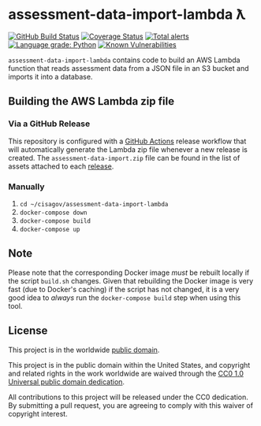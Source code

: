 # assessment-data-import-lambda ƛ #

[![GitHub Build Status](https://github.com/cisagov/assessment-data-import-lambda/workflows/build/badge.svg)](https://github.com/cisagov/assessment-data-import-lambda/actions)
[![Coverage Status](https://coveralls.io/repos/github/cisagov/assessment-data-import-lambda/badge.svg?branch=develop)](https://coveralls.io/github/cisagov/assessment-data-import-lambda?branch=develop)
[![Total alerts](https://img.shields.io/lgtm/alerts/g/cisagov/assessment-data-import-lambda.svg?logo=lgtm&logoWidth=18)](https://lgtm.com/projects/g/cisagov/assessment-data-import-lambda/alerts/)
[![Language grade: Python](https://img.shields.io/lgtm/grade/python/g/cisagov/assessment-data-import-lambda.svg?logo=lgtm&logoWidth=18)](https://lgtm.com/projects/g/cisagov/assessment-data-import-lambda/context:python)
[![Known Vulnerabilities](https://snyk.io/test/github/cisagov/assessment-data-import-lambda/develop/badge.svg)](https://snyk.io/test/github/cisagov/assessment-data-import-lambda)

`assessment-data-import-lambda` contains code to build an AWS Lambda function
that reads assessment data from a JSON file in an S3 bucket and imports it
into a database.

## Building the AWS Lambda zip file ##

### Via a GitHub Release ###

This repository is configured with a
[GitHub Actions](https://github.com/features/actions) release workflow that
will automatically generate the Lambda zip file whenever a new release is
created.  The `assessment-data-import.zip` file can be found in the list of
assets attached to each
[release](https://github.com/cisagov/assessment-data-import-lambda/releases).

### Manually ###

1. `cd ~/cisagov/assessment-data-import-lambda`
1. `docker-compose down`
1. `docker-compose build`
1. `docker-compose up`

## Note ##

Please note that the corresponding Docker image _must_ be rebuilt
locally if the script `build.sh` changes.  Given that rebuilding the Docker
image is very fast (due to Docker's caching) if the script has not changed, it
is a very good idea to _always_ run the `docker-compose build` step when
using this tool.

## License ##

This project is in the worldwide [public domain](LICENSE).

This project is in the public domain within the United States, and
copyright and related rights in the work worldwide are waived through
the [CC0 1.0 Universal public domain
dedication](https://creativecommons.org/publicdomain/zero/1.0/).

All contributions to this project will be released under the CC0
dedication. By submitting a pull request, you are agreeing to comply
with this waiver of copyright interest.
